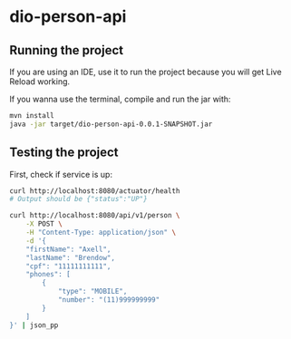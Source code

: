 # dio-person-api

## Running the project

If you are using an IDE, use it to run the project because you will get Live Reload working.

If you wanna use the terminal, compile and run the jar with:

```sh
mvn install
java -jar target/dio-person-api-0.0.1-SNAPSHOT.jar
```

## Testing the project

First, check if service is up:

```sh
curl http://localhost:8080/actuator/health
# Output should be {"status":"UP"}
```

```sh
curl http://localhost:8080/api/v1/person \
    -X POST \
    -H "Content-Type: application/json" \
    -d '{
    "firstName": "Axell",
    "lastName": "Brendow",
    "cpf": "11111111111",
    "phones": [
        {
            "type": "MOBILE",
            "number": "(11)999999999"
        }
    ]
}' | json_pp
```
